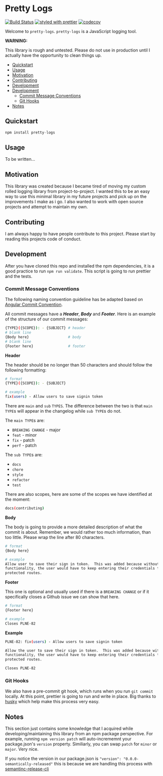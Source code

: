 # Pretty Logs

[![Build Status](https://travis-ci.org/tkjone/pretty-logs.svg?branch=master)](https://travis-ci.org/tkjone/pretty-logs)
[![styled with prettier](https://img.shields.io/badge/styled_with-prettier-ff69b4.svg)](https://github.com/prettier/prettier)
[![codecov](https://codecov.io/gh/tkjone/pretty-logs/branch/master/graph/badge.svg)](https://codecov.io/gh/tkjone/pretty-logs)


Welcome to `pretty-logs`.  `pretty-logs` is a JavaScript logging tool.

**WARNING:**

This library is rough and untested.  Please do not use in production until I actually have the opportunity to clean things up.

* [Quickstart](#quickstart)
* [Usage](#usage)
* [Motivation](#motivation)
* [Contributing](#contributing)
* [Development](#development)
* [Development](#development)
  * [Commit Message Conventions](#commit-message-conventions)
  * [Git Hooks](#git-hooks)
* [Notes](#notes)

## Quickstart

```js
npm install pretty-logs
```

## Usage

To be written...

## Motivation

This library was created because I became tired of moving my custom rolled logging library from project-to-project.
I wanted this to be an easy way to use this minimal library in my future projects and pick up on the improvements I make as i go.  I also
wanted to work with open source projects and attempt to maintain my own.

## Contributing

I am always happy to have people contribute to this project.  Please start by reading this projects code of conduct.

## Development

After you have cloned this repo and installed the npm dependencies, it is a good practice to run `npm run validate`.  This script is going to run prettier and the tests.

### Commit Message Conventions

The following naming convention guideline has be adapted based on [Angular Commit Convention](https://github.com/conventional-changelog-archived-repos/conventional-changelog-angular/blob/master/convention.md).

All commit messages have a ***Header***, ***Body*** and ***Footer***.  Here is an example of the structure of our commit messages:

```bash
{TYPE}({SCOPE}): - {SUBJECT} # header
# blank line
{Body here}                  # body
# blank line
{Footer here}                # footer
```

**Header**

The header should be no longer than 50 characters and should follow the following formatting:

```bash
# format
{TYPE}({SCOPE}): - {SUBJECT}

# example
fix(users) - Allow users to save signin token
```

There are `main` and `sub` `TYPES`.  The difference between the two is that `main TYPE`s will appear in the changelog while `sub TYPE`s do not.

The `main TYPE`s are:

* `BREAKING CHANGE` - major
* `feat` - minor
* `fix`  - patch
* `perf` - patch

The `sub TYPE`s are:

* `docs`
* `chore`
* `style`
* `refactor`
* `test`

There are also scopes, here are some of the scopes we have identified at the moment:

```bash
docs(contributing)
```

**Body**

The body is going to provide a more detailed description of what the commit is
about.  Remember, we would rather too much information, than too little.  Please
wrap the line after 80 characters.

```bash
# format
{Body here}

# example
Allow user to save their sign in token.  This was added because without this
functionality, the user would have to keep entering their credentials to use
protected routes.
```

**Footer**

This one is optional and usually used if there is a `BREAKING CHANGE` or if
it specifically closes a Github issue we can show that here.


```bash
# format
{Footer here}

# example
Closes PLNE-82
```

**Example**

```bash
PLNE-82: fix(users) - Allow users to save signin token

Allow the user to save their sign in token.  This was added because without this
functionality, the user would have to keep entering their credentials to use
protected routes.

Closes PLNE-82
```

### Git Hooks

We also have a pre-commit git hook, which runs when you run `git commit` locally.  At this point, prettier is going to run and write in place. Big thanks to [husky](https://github.com/typicode/husky) which help make this process very easy.

## Notes

This section just contains some knowledge that I acquired while developing/maintaining this library from an npm package perspective.  For example, running `npm version patch` will auto-incrememnt your package.json's `version` property.  Similiarly, you can swap `patch` for `minor` or `major`.  Very nice.

If you notice the version in our package.json is `"version": "0.0.0-semantically-released"` this is because we are handling this process with [semantinc-release-cli](https://github.com/semantic-release/cli)
